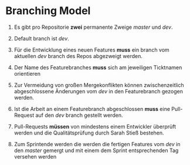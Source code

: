 # Branching Model

1. Es gibt pro Repositorie **zwei** permanente Zweige *master* und *dev*.

2. Default branch ist *dev*.

3. Für die Entwicklung eines neuen Features **muss** ein branch vom aktuellen *dev* branch des Repos abgezweigt werden.

4. Der Name des Featurebranches **muss** sich am jeweiligen Ticktnamen orientieren

4. Zur Vermeidung von großen Mergekonflikten können zwischenzeitlich abgeschlossene Änderungen vom *dev* in den Featurebranch gezogen werden.

5. Ist die Arbeit an einem Featurebranch abgeschlossen **muss** eine Pull-Request auf den *dev* branch gestellt werden.

6. Pull-Requests **müssen** von mindestens einem Entwickler überprüft werden und die Qualitätsprüfung durch  Sarah Stieß bestehen.

7. Zum Sprintende werden die werden die fertigen Features vom *dev* in den *master* gemergt und mit einem dem Sprint entsprechenden Tag versehen werden
